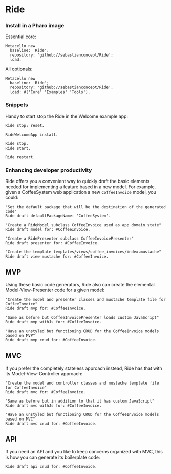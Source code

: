 # Ride


### Install in a Pharo image

Essential core:

```Smalltalk
Metacello new
  baseline: 'Ride';
  repository: 'github://sebastianconcept/Ride';
  load.
```

All optionals:
```Smalltalk
Metacello new
  baseline: 'Ride';
  repository: 'github://sebastianconcept/Ride';
  load: #('Core' 'Examples' 'Tools').
```

### Snippets
Handy to start stop the Ride in the Welcome example app:
```Smalltalk
Ride stop; reset.

RideWelcomeApp install.

Ride stop.
Ride start.

Ride restart.
```

### Enhancing developer productivity
Ride offers you a convenient way to quickly draft the basic elements needed for implementing a feature based in a new model. For example, given a CoffeeSystem web application a new `CoffeeInvoice` model, you could:

```smalltalk
"Set the default package that will be the destination of the generated code"
Ride draft defaultPackageName: 'CoffeeSystem'.

"Create a RideModel subclass CoffeeInvoice used as app domain state"
Ride draft model for: #CoffeeInvoice.

"Create a RidePresenter subclass CoffeeInvoicePresenter"
Ride draft presenter for: #CoffeeInvoice.

"Create the template templates/views/coffee_invoices/index.mustache"
Ride draft view mustache for: #CoffeeInvoice.
```

## MVP

Using these basic code generators, Ride also can create the elemental Model-View-Presenter code for a given model:

```smalltalk
"Create the model and presenter classes and mustache template file for CoffeeInvoice"
Ride draft mvp for: #CoffeeInvoice.

"Same as before but CoffeeInvoicePresenter loads custom JavaScript"
Ride draft mvp withJs for: #CoffeeInvoice.

"Have an unstyled but functioning CRUD for the CoffeeInvoice models based on MVP"
Ride draft mvp crud for: #CoffeeInvoice.
```

## MVC

If you prefer the completely stateless approach instead, Ride has that with its Model-View-Controller approach:

```smalltalk
"Create the model and controller classes and mustache template file for CoffeeInvoice"
Ride draft mvc for: #CoffeeInvoice.

"Same as before but in addition to that it has custom JavaScript"
Ride draft mvc withJs for: #CoffeeInvoice.

"Have an unstyled but functioning CRUD for the CoffeeInvoice models based on MVC"
Ride draft mvc crud for: #CoffeeInvoice.
```

## API
If you need an API and you like to keep concerns organized with MVC, this is how you can generate its boilerplate code:
```smalltalk
Ride draft api crud for: #CoffeeInvoice.
```